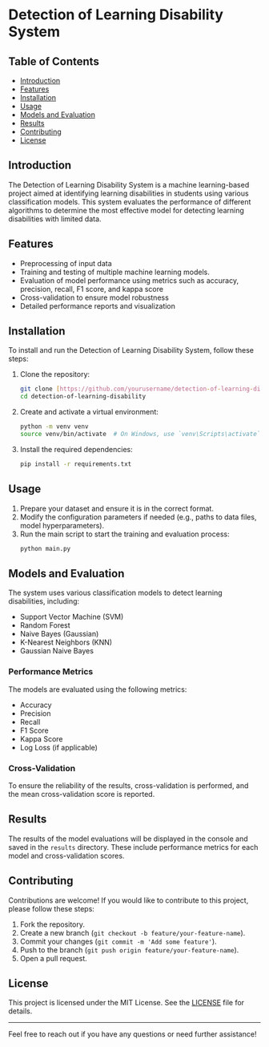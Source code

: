 # Detection of Learning Disability System

## Table of Contents
- [Introduction](#introduction)
- [Features](#features)
- [Installation](#installation)
- [Usage](#usage)
- [Models and Evaluation](#models-and-evaluation)
- [Results](#results)
- [Contributing](#contributing)
- [License](#license)

## Introduction
The Detection of Learning Disability System is a machine learning-based project aimed at identifying learning disabilities in students using various classification models. This system evaluates the performance of different algorithms to determine the most effective model for detecting learning disabilities with limited data.

## Features
- Preprocessing of input data
- Training and testing of multiple machine learning models.
- Evaluation of model performance using metrics such as accuracy, precision, recall, F1 score, and kappa score
- Cross-validation to ensure model robustness
- Detailed performance reports and visualization

## Installation
To install and run the Detection of Learning Disability System, follow these steps:

1. Clone the repository:
    ```bash
    git clone [https://github.com/yourusername/detection-of-learning-disability.git](https://github.com/GaddamVarshith/Detection_of_Learning_Disability_System.git)
    cd detection-of-learning-disability
    ```

2. Create and activate a virtual environment:
    ```bash
    python -m venv venv
    source venv/bin/activate  # On Windows, use `venv\Scripts\activate`
    ```

3. Install the required dependencies:
    ```bash
    pip install -r requirements.txt
    ```

## Usage
1. Prepare your dataset and ensure it is in the correct format.
2. Modify the configuration parameters if needed (e.g., paths to data files, model hyperparameters).
3. Run the main script to start the training and evaluation process:
    ```bash
    python main.py
    ```

## Models and Evaluation
The system uses various classification models to detect learning disabilities, including:

- Support Vector Machine (SVM)
- Random Forest
- Naive Bayes (Gaussian)
- K-Nearest Neighbors (KNN)
- Gaussian Naive Bayes

### Performance Metrics
The models are evaluated using the following metrics:
- Accuracy
- Precision
- Recall
- F1 Score
- Kappa Score
- Log Loss (if applicable)

### Cross-Validation
To ensure the reliability of the results, cross-validation is performed, and the mean cross-validation score is reported.

## Results
The results of the model evaluations will be displayed in the console and saved in the `results` directory. These include performance metrics for each model and cross-validation scores.

## Contributing
Contributions are welcome! If you would like to contribute to this project, please follow these steps:

1. Fork the repository.
2. Create a new branch (`git checkout -b feature/your-feature-name`).
3. Commit your changes (`git commit -m 'Add some feature'`).
4. Push to the branch (`git push origin feature/your-feature-name`).
5. Open a pull request.

## License
This project is licensed under the MIT License. See the [LICENSE](LICENSE) file for details.

---

Feel free to reach out if you have any questions or need further assistance!
